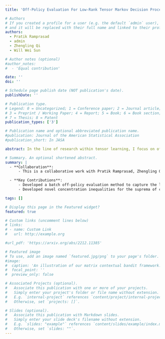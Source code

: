 ```yaml
---
title: 'Off-Policy Evaluation For Low-Rank Tensor Markov Decision Processes.'

# Authors
# If you created a profile for a user (e.g. the default `admin` user), write the username (folder name) here
# and it will be replaced with their full name and linked to their profile.
authors:
  - Pratik Ramprasad
  - admin
  - Zhengling Qi
  - Will Wei Sun

# Author notes (optional)
#author_notes:
#  - 'Equal contribution'

date: ''
doi: ''

# Schedule page publish date (NOT publication's date).
publishDate: ''

# Publication type.
# Legend: 0 = Uncategorized; 1 = Conference paper; 2 = Journal article;
# 3 = Preprint / Working Paper; 4 = Report; 5 = Book; 6 = Book section;
# 7 = Thesis; 8 = Patent
publication_types: ['3']

# Publication name and optional abbreviated publication name.
#publication: Journal of the American Statistical Association
#publication_short: In JASA

abstract: In the line of research within tensor learning, I focus on off-policy evaluation through the introduction of a tensor MDP framework. This framework is particularly capable of capturing the dynamics of sequential decision-making processes when the state-action features are represented as tensors. Using tensor features in their original form as inputs—for instance, in neuro-imaging—preserves critical spatial information that could be diminished or lost when the data is simplistically converted into vector covariates for application in traditional modeling approaches. When the Q function can be approximated using a tensor parameter with a low-rank structure, we develop a method for estimating this low-rank tensor within the evolution of sequential decision-making processes}. Theoretical guarantees are established for our proposed estimation algorithm, laying the foundation for the pioneering integration of tensor methodologies into the RL setting.

# Summary. An optional shortened abstract.
summary: |
  - **Collaboration**:
      - This is a collaborative work with Pratik Ramprasad, Zhengling Qi, and Will Wei Sun. To be submitted to JASA (Journal of the American Statistical Association), manuscript available upon request.

  - **Key Contributions**:
      - Developed a batch off-policy evaluation method to capture the low-rank structure in the tensor param- eter for the state-action value Q function.
      - Developed novel concentration inequalities for the suprema of certain matrix-valued empirical processes under Markovian noise.

tags: []

# Display this page in the Featured widget?
featured: true

# Custom links (uncomment lines below)
# links:
# - name: Custom Link
#   url: http://example.org

#url_pdf: 'https://arxiv.org/abs/2212.11385'

# Featured image
# To use, add an image named `featured.jpg/png` to your page's folder.
#image:
#  caption: 'An illustration of our matrix contextual bandit framework.'
#  focal_point: ''
#  preview_only: false

# Associated Projects (optional).
#   Associate this publication with one or more of your projects.
#   Simply enter your project's folder or file name without extension.
#   E.g. `internal-project` references `content/project/internal-project/index.md`.
#   Otherwise, set `projects: []`.

# Slides (optional).
#   Associate this publication with Markdown slides.
#   Simply enter your slide deck's filename without extension.
#   E.g. `slides: "example"` references `content/slides/example/index.md`.
#   Otherwise, set `slides: ""`.
---
```


